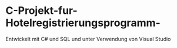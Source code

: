 # C-Projekt-fur-Hotelregistrierungsprogramm-
Entwickelt mit C# und SQL und unter Verwendung von Visual Studio
